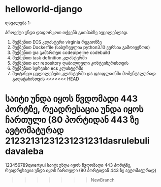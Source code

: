 # helloworld-django
დავალება 1:

პროექტი უნდა დაფორკოთ თქვენს გითჰაბზე აუცილებლად.

1) შექმენით ECS კლასტერი virginia რეგიონზე
2) შექმენით Dockerfile (სასურველია python3.10 ვერსია გამოიყენოთ)
3) შექმენით და გამართეთ codepipeline codebuild
4) შექმენით task definition კლასტერში
5) შექმენით ecr repository დაბილდული კონტეინერისთვის
6) შექმენით სერვისი ecs კლასტერში
7) შეიტანეთ ცვლილებები კლასტერში და ფაიფლაინში მომენტალურად გადატანისთვის
<<<<<<< HEAD

საიტი უნდა იყოს წვდომადი 443 პორტზე, რეადრესაცია უნდა იყოს ჩართული (80 პორტიდან 443 ზე ავტომატურად
21232131231231231231dasrulebuli davaleba
=======
123456789qwertyui
საიტt უნდა იყოს წვდომადი 443 პორტზე, რეადრესაცია უნდა იყოს ჩართული (80 პორტიდან 443 ზე ავტომატურად)

>>>>>>> NewBranch
